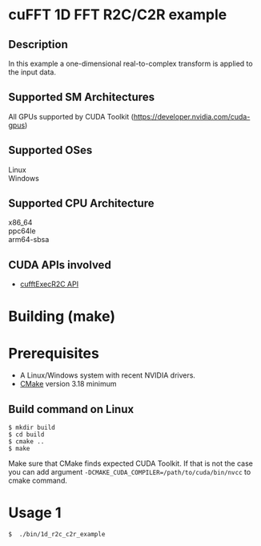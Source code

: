 # cuFFT 1D FFT R2C/C2R example

## Description

In this example a one-dimensional real-to-complex transform is applied to the input data.

## Supported SM Architectures

All GPUs supported by CUDA Toolkit (https://developer.nvidia.com/cuda-gpus)  

## Supported OSes

Linux  
Windows

## Supported CPU Architecture

x86_64  
ppc64le  
arm64-sbsa

## CUDA APIs involved
- [cufftExecR2C API](https://docs.nvidia.com/cuda/cufft/index.html#function-cufftexecr2c-cufftexecd2z)

# Building (make)

# Prerequisites
- A Linux/Windows system with recent NVIDIA drivers.
- [CMake](https://cmake.org/download) version 3.18 minimum

## Build command on Linux
```
$ mkdir build
$ cd build
$ cmake ..
$ make
```
Make sure that CMake finds expected CUDA Toolkit. If that is not the case you can add argument `-DCMAKE_CUDA_COMPILER=/path/to/cuda/bin/nvcc` to cmake command.

# Usage 1
```
$  ./bin/1d_r2c_c2r_example
```
